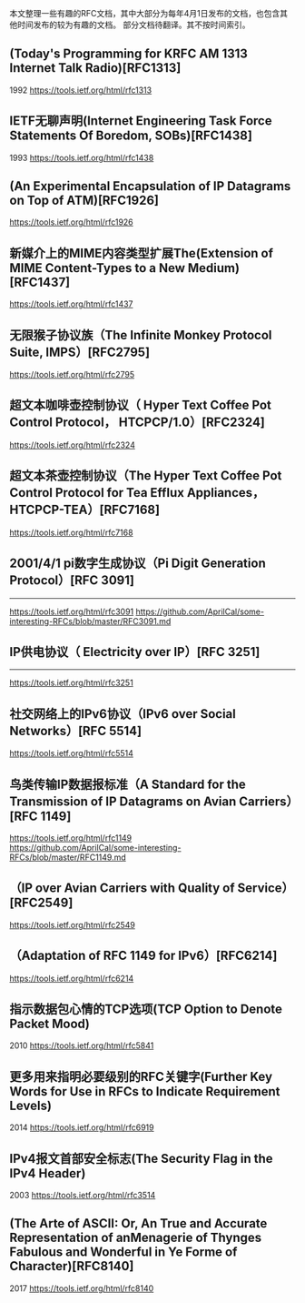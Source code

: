 本文整理一些有趣的RFC文档，其中大部分为每年4月1日发布的文档，也包含其他时间发布的较为有趣的文档。
部分文档待翻译。其不按时间索引。


## (Today's Programming for KRFC AM 1313 Internet Talk Radio)[RFC1313]
1992 https://tools.ietf.org/html/rfc1313

## IETF无聊声明(Internet Engineering Task Force Statements Of Boredom, SOBs)[RFC1438]
1993 https://tools.ietf.org/html/rfc1438

## (An Experimental Encapsulation of IP Datagrams on Top of ATM)[RFC1926]
https://tools.ietf.org/html/rfc1926

## 新媒介上的MIME内容类型扩展The(Extension of MIME Content-Types to a New Medium)[RFC1437]
https://tools.ietf.org/html/rfc1437

**无限猴子协议族（The Infinite Monkey Protocol Suite, IMPS）[RFC2795]**
----------------------------
https://tools.ietf.org/html/rfc2795

**超文本咖啡壶控制协议（ Hyper Text Coffee Pot Control Protocol， HTCPCP/1.0）[RFC2324]**
----------------------------
https://tools.ietf.org/html/rfc2324

**超文本茶壶控制协议（The Hyper Text Coffee Pot Control Protocol for Tea Efflux Appliances，HTCPCP-TEA）[RFC7168]**
----------------------------
https://tools.ietf.org/html/rfc7168

## 2001/4/1 pi数字生成协议（Pi Digit Generation Protocol）[RFC 3091]
----------------------------
https://tools.ietf.org/html/rfc3091
https://github.com/AprilCal/some-interesting-RFCs/blob/master/RFC3091.md

## IP供电协议（ Electricity over IP）[RFC 3251]
----------------------------
https://tools.ietf.org/html/rfc3251

**社交网络上的IPv6协议（IPv6 over Social Networks）[RFC 5514]**
----------------------------
https://tools.ietf.org/html/rfc5514

**鸟类传输IP数据报标准（A Standard for the Transmission of IP Datagrams on Avian Carriers）[RFC 1149]**
----------------------------
https://tools.ietf.org/html/rfc1149<br>
https://github.com/AprilCal/some-interesting-RFCs/blob/master/RFC1149.md

**（IP over Avian Carriers with Quality of Service）[RFC2549]**
----------------------------
https://tools.ietf.org/html/rfc2549

**（Adaptation of RFC 1149 for IPv6）[RFC6214]**
----------------------------
https://tools.ietf.org/html/rfc6214

## 指示数据包心情的TCP选项(TCP Option to Denote Packet Mood)
2010 https://tools.ietf.org/html/rfc5841

## 更多用来指明必要级别的RFC关键字(Further Key Words for Use in RFCs to Indicate Requirement Levels)
2014 https://tools.ietf.org/html/rfc6919

## IPv4报文首部安全标志(The Security Flag in the IPv4 Header)
2003 https://tools.ietf.org/html/rfc3514

## (The Arte of ASCII: Or, An True and Accurate Representation of anMenagerie of Thynges Fabulous and Wonderful in Ye Forme of Character)[RFC8140]
2017 https://tools.ietf.org/html/rfc8140

